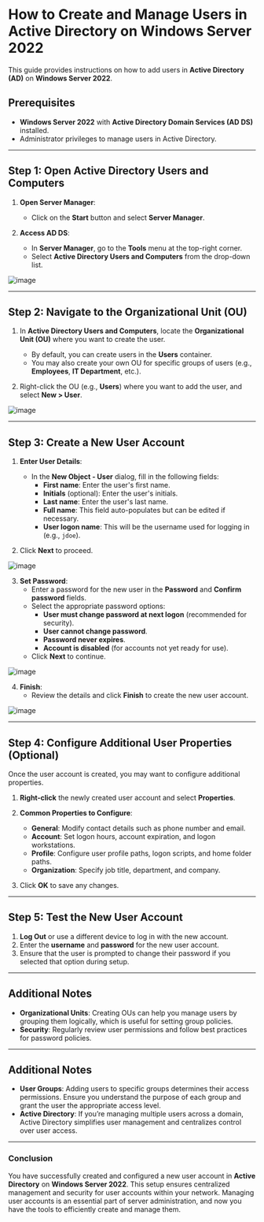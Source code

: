 # How to Create and Manage Users in Active Directory on Windows Server 2022

This guide provides instructions on how to add users in **Active Directory (AD)** on **Windows Server 2022**.

## Prerequisites

- **Windows Server 2022** with **Active Directory Domain Services (AD DS)** installed.
- Administrator privileges to manage users in Active Directory.

---

## Step 1: Open Active Directory Users and Computers

1. **Open Server Manager**:
   - Click on the **Start** button and select **Server Manager**.

2. **Access AD DS**:
   - In **Server Manager**, go to the **Tools** menu at the top-right corner.
   - Select **Active Directory Users and Computers** from the drop-down list.


![image](https://github.com/user-attachments/assets/459d9fd7-eee4-4050-bd5e-1b6ffd50cd7b)

---

## Step 2: Navigate to the Organizational Unit (OU)

1. In **Active Directory Users and Computers**, locate the **Organizational Unit (OU)** where you want to create the user.
   - By default, you can create users in the **Users** container.
   - You may also create your own OU for specific groups of users (e.g., **Employees**, **IT Department**, etc.).

2. Right-click the OU (e.g., **Users**) where you want to add the user, and select **New > User**.


![image](https://github.com/user-attachments/assets/cd17fa5f-ed91-4994-8e57-0f1ec3644de3)

---

## Step 3: Create a New User Account

1. **Enter User Details**:
   - In the **New Object - User** dialog, fill in the following fields:
     - **First name**: Enter the user's first name.
     - **Initials** (optional): Enter the user's initials.
     - **Last name**: Enter the user's last name.
     - **Full name**: This field auto-populates but can be edited if necessary.
     - **User logon name**: This will be the username used for logging in (e.g., `jdoe`).

2. Click **Next** to proceed.

![image](https://github.com/user-attachments/assets/8a1f969e-c9f7-4e83-8cd6-f1c811d47651)

3. **Set Password**:
   - Enter a password for the new user in the **Password** and **Confirm password** fields.
   - Select the appropriate password options:
     - **User must change password at next logon** (recommended for security).
     - **User cannot change password**.
     - **Password never expires**.
     - **Account is disabled** (for accounts not yet ready for use).
   - Click **Next** to continue.


![image](https://github.com/user-attachments/assets/377636dd-4141-4629-80c6-01c0e1d8a912)


4. **Finish**:
   - Review the details and click **Finish** to create the new user account.

![image](https://github.com/user-attachments/assets/d8fe3504-c204-4fac-8833-149a713dc1b3)

---

## Step 4: Configure Additional User Properties (Optional)

Once the user account is created, you may want to configure additional properties.

1. **Right-click** the newly created user account and select **Properties**.

2. **Common Properties to Configure**:
   - **General**: Modify contact details such as phone number and email.
   - **Account**: Set logon hours, account expiration, and logon workstations.
   - **Profile**: Configure user profile paths, logon scripts, and home folder paths.
   - **Organization**: Specify job title, department, and company.

3. Click **OK** to save any changes.

---

## Step 5: Test the New User Account

1. **Log Out** or use a different device to log in with the new account.
2. Enter the **username** and **password** for the new user account.
3. Ensure that the user is prompted to change their password if you selected that option during setup.

---

## Additional Notes

- **Organizational Units**: Creating OUs can help you manage users by grouping them logically, which is useful for setting group policies.
- **Security**: Regularly review user permissions and follow best practices for password policies.
---

## Additional Notes

- **User Groups**: Adding users to specific groups determines their access permissions. Ensure you understand the purpose of each group and grant the user the appropriate access level.
- **Active Directory**: If you’re managing multiple users across a domain, Active Directory simplifies user management and centralizes control over user access.

---

### Conclusion

You have successfully created and configured a new user account in **Active Directory** on **Windows Server 2022**. This setup ensures centralized management and security for user accounts within your network. Managing user accounts is an essential part of server administration, and now you have the tools to efficiently create and manage them.
